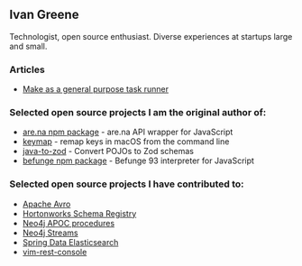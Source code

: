 ## Ivan Greene

Technologist, open source enthusiast. Diverse experiences at startups large and small.

### Articles

- [Make as a general purpose task runner](./make/)

### Selected open source projects I am the original author of:

- [are.na npm package](https://github.com/ivangreene/arena-js) - are.na API wrapper for JavaScript
- [keymap](https://github.com/ivangreene/keymap) - remap keys in macOS from the command line
- [java-to-zod](https://github.com/ivangreene/java-to-zod) - Convert POJOs to Zod schemas
- [befunge npm package](https://github.com/ivangreene/befunge) - Befunge 93 interpreter for JavaScript

### Selected open source projects I have contributed to:

- [Apache Avro](https://github.com/apache/avro)
- [Hortonworks Schema Registry](https://github.com/hortonworks/registry)
- [Neo4j APOC procedures](https://github.com/neo4j-contrib/neo4j-apoc-procedures)
- [Neo4j Streams](https://github.com/neo4j-contrib/neo4j-streams)
- [Spring Data Elasticsearch](https://github.com/spring-projects/spring-data-elasticsearch)
- [vim-rest-console](https://github.com/diepm/vim-rest-console)
